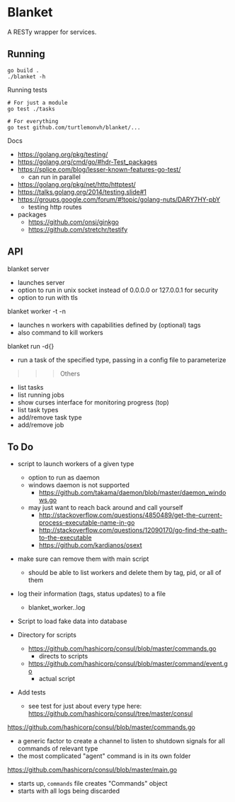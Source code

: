 # Blanket

A RESTy wrapper for services.

## Running

    go build .
    ./blanket -h

Running tests

    # For just a module
    go test ./tasks

    # For everything
    go test github.com/turtlemonvh/blanket/...

Docs

* https://golang.org/pkg/testing/
* https://golang.org/cmd/go/#hdr-Test_packages
* https://splice.com/blog/lesser-known-features-go-test/
    * can run in parallel
* https://golang.org/pkg/net/http/httptest/
* https://talks.golang.org/2014/testing.slide#1
* https://groups.google.com/forum/#!topic/golang-nuts/DARY7HY-pbY
    * testing http routes
* packages
    * https://github.com/onsi/ginkgo
    * https://github.com/stretchr/testify

## API


blanket server

- launches server
- option to run in unix socket instead of 0.0.0.0 or 127.0.0.1 for security
- option to run with tls

blanket worker -t <tags> -n <number>

- launches n workers with capabilities defined by (optional) tags
- also command to kill workers

blanket run <task> -d{<data>}

- run a task of the specified type, passing in a config file to parameterize

>>> Others

- list tasks
- list running jobs
- show curses interface for monitoring progress (top)
- list task types
- add/remove task type
- add/remove job



## To Do


- script to launch workers of a given type
    - option to run as daemon
    - windows daemon is not supported
        - https://github.com/takama/daemon/blob/master/daemon_windows.go
    - may just want to reach back around and call yourself
        - http://stackoverflow.com/questions/4850489/get-the-current-process-executable-name-in-go
        - http://stackoverflow.com/questions/12090170/go-find-the-path-to-the-executable
        - https://github.com/kardianos/osext
- make sure can remove them with main script
    - should be able to list workers and delete them by tag, pid, or all of them
- log their information (tags, status updates) to a file
    - blanket_worker.<pid>.log


- Script to load fake data into database
- Directory for scripts
    - https://github.com/hashicorp/consul/blob/master/commands.go
        - directs to scripts
    - https://github.com/hashicorp/consul/blob/master/command/event.go
        - actual script
- Add tests
    - see test for just about every type here: https://github.com/hashicorp/consul/tree/master/consul



https://github.com/hashicorp/consul/blob/master/commands.go
- a generic factor to create a channel to listen to shutdown signals for all commands of relevant type
- the most complicated "agent" command is in its own folder

https://github.com/hashicorp/consul/blob/master/main.go
- starts up, `commands` file creates "Commands" object
- starts with all logs being discarded

